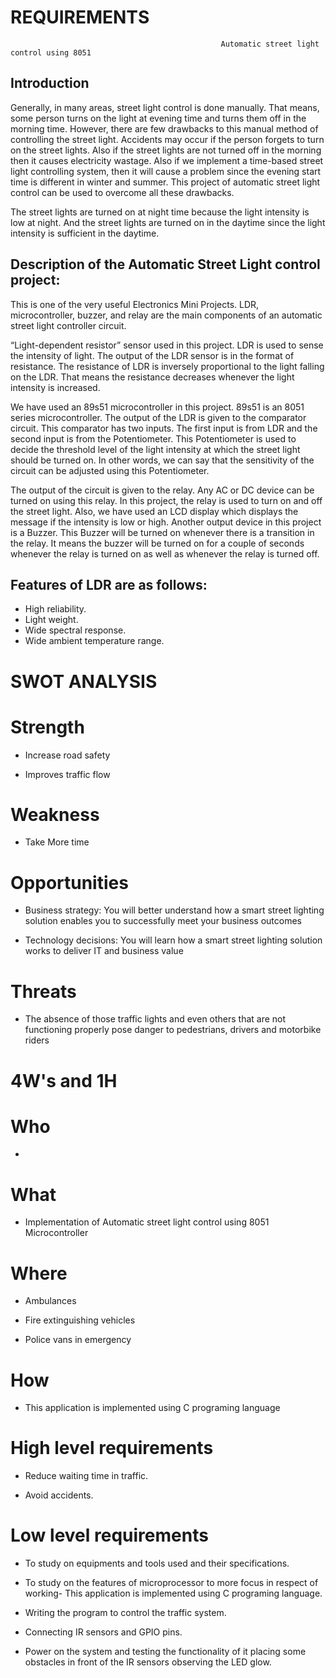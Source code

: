 
# REQUIREMENTS
                                                   Automatic street light  control using 8051

## Introduction

Generally, in many areas, street light control is done manually. That means, some person turns on the light at evening time and turns them off in the morning time. However, there are few drawbacks to this manual method of controlling the street light. Accidents may occur if the person forgets to turn on the street lights. Also if the street lights are not turned off in the morning then it causes electricity wastage. Also if we implement a time-based street light controlling system, then it will cause a problem since the evening start time is different in winter and summer. This project of automatic street light control can be used to overcome all these drawbacks.

The street lights are turned on at night time because the light intensity is low at night. And the street lights are turned on in the daytime since the light intensity is sufficient in the daytime.

## Description of the Automatic Street Light control project:
This is one of the very useful Electronics Mini Projects. LDR, microcontroller, buzzer, and relay are the main components of an automatic street light controller circuit.

“Light-dependent resistor” sensor used in this project. LDR is used to sense the intensity of light. The output of the LDR sensor is in the format of resistance. The resistance of LDR is inversely proportional to the light falling on the LDR. That means the resistance decreases whenever the light intensity is increased.

We have used an 89s51 microcontroller in this project. 89s51 is an 8051 series microcontroller. The output of the LDR is given to the comparator circuit. This comparator has two inputs. The first input is from LDR and the second input is from the Potentiometer. This Potentiometer is used to decide the threshold level of the light intensity at which the street light should be turned on. In other words, we can say that the sensitivity of the circuit can be adjusted using this Potentiometer.

The output of the circuit is given to the relay. Any AC or DC device can be turned on using this relay. In this project, the relay is used to turn on and off the street light. Also, we have used an LCD display which displays the message if the intensity is low or high. Another output device in this project is a Buzzer. This Buzzer will be turned on whenever there is a transition in the relay. It means the buzzer will be turned on for a couple of seconds whenever the relay is turned on as well as whenever the relay is turned off.
                                     


## Features of LDR are as follows:

 
-  High reliability.
-  Light weight.
-  Wide spectral response.
-  Wide ambient temperature range.

  



# SWOT ANALYSIS
 
 # Strength

 - Increase road safety

 - Improves traffic flow

# Weakness

 - Take More time

# Opportunities
 - Business strategy: You will better understand how a smart street lighting solution enables you to successfully meet your business outcomes

 - Technology decisions: You will learn how a smart street lighting solution works to deliver IT and business value

# Threats

- The absence of those traffic lights and even others that are not functioning properly pose danger to pedestrians, drivers and motorbike riders

# 4W's and 1H

# Who

- 

# What

 - Implementation of Automatic street light control using 8051 Microcontroller
 
# Where

 - Ambulances

 - Fire extinguishing vehicles

 - Police vans in emergency

 # How
 
 - This application is implemented using C programing language
 
 # High level requirements
 
 - Reduce waiting time in traffic.
 
- Avoid accidents.
 
 # Low level requirements
 
 - To study on equipments and tools used and their specifications.

 - To study on the features of microprocessor to more focus in respect of working- This application is implemented using C programing language.

 - Writing the program to control the traffic system.

 - Connecting IR sensors and GPIO pins.

 - Power on the system and testing the functionality of it placing some obstacles in front of the IR sensors observing the LED glow.

